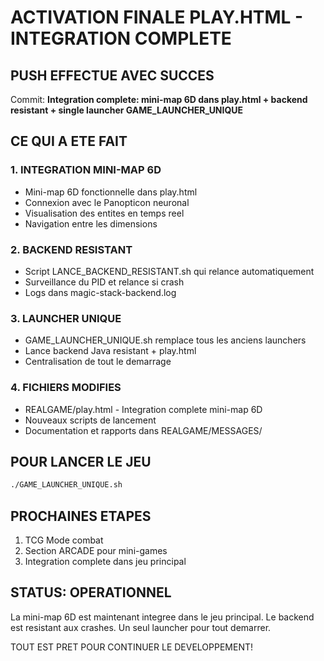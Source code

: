 # ACTIVATION FINALE PLAY.HTML - INTEGRATION COMPLETE

## PUSH EFFECTUE AVEC SUCCES

Commit: **Integration complete: mini-map 6D dans play.html + backend resistant + single launcher GAME_LAUNCHER_UNIQUE**

## CE QUI A ETE FAIT

### 1. INTEGRATION MINI-MAP 6D
- Mini-map 6D fonctionnelle dans play.html
- Connexion avec le Panopticon neuronal  
- Visualisation des entites en temps reel
- Navigation entre les dimensions

### 2. BACKEND RESISTANT
- Script LANCE_BACKEND_RESISTANT.sh qui relance automatiquement
- Surveillance du PID et relance si crash
- Logs dans magic-stack-backend.log

### 3. LAUNCHER UNIQUE
- GAME_LAUNCHER_UNIQUE.sh remplace tous les anciens launchers
- Lance backend Java resistant + play.html
- Centralisation de tout le demarrage

### 4. FICHIERS MODIFIES
- REALGAME/play.html - Integration complete mini-map 6D
- Nouveaux scripts de lancement
- Documentation et rapports dans REALGAME/MESSAGES/

## POUR LANCER LE JEU

```bash
./GAME_LAUNCHER_UNIQUE.sh
```

## PROCHAINES ETAPES
1. TCG Mode combat
2. Section ARCADE pour mini-games  
3. Integration complete dans jeu principal

## STATUS: OPERATIONNEL

La mini-map 6D est maintenant integree dans le jeu principal.
Le backend est resistant aux crashes.
Un seul launcher pour tout demarrer.

TOUT EST PRET POUR CONTINUER LE DEVELOPPEMENT!